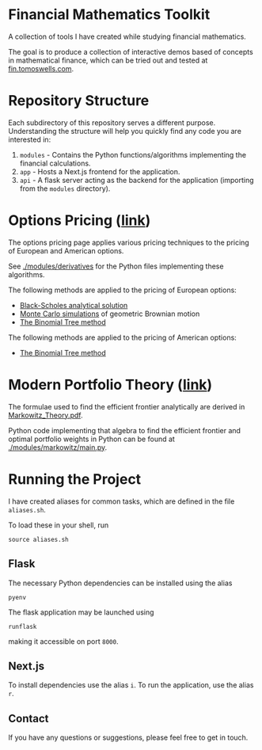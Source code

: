 # Financial Mathematics Toolkit

A collection of tools I have created while studying financial mathematics.

The goal is to produce a collection of interactive demos based of concepts in mathematical finance, which can be tried out and tested at [fin.tomoswells.com](https://fin.tomoswells.com).

# Repository Structure

Each subdirectory of this repository serves a different purpose. Understanding the structure will help you quickly find any code you are interested in:

1. `modules` - Contains the Python functions/algorithms implementing the financial calculations.
1. `app` - Hosts a Next.js frontend for the application.
2. `api` - A flask server acting as the backend for the application (importing from the `modules` directory).

# Options Pricing ([link](https://fin.tomoswells.com/derivatives))

The options pricing page applies various pricing techniques to the pricing of European and American options.

See [./modules/derivatives](https://github.com/tomjwells/finance/tree/master/modules/derivatives) for the Python files implementing these algorithms.

The following methods are applied to the pricing of European options:
  - [Black-Scholes analytical solution](https://github.com/tomjwells/finance/blob/master/modules/derivatives/black_scholes.py) 
  - [Monte Carlo simulations](https://github.com/tomjwells/finance/blob/master/modules/derivatives/monte_carlo.py) of geometric Brownian motion
  - [The Binomial Tree method](https://github.com/tomjwells/finance/blob/master/modules/derivatives/binomial_model.py)

The following methods are applied to the pricing of American options:
  - [The Binomial Tree method](https://github.com/tomjwells/finance/blob/master/modules/derivatives/binomial_model.py)


# Modern Portfolio Theory ([link](https://fin.tomoswells.com/markowitz))

The formulae used to find the efficient frontier analytically are derived in [Markowitz_Theory.pdf](https://github.com/tomjwells/finance/blob/master/modules/markowitz/Markowitz_Theory.pdf).

Python code implementing that algebra to find the efficient frontier and optimal portfolio weights in Python can be found at [./modules/markowitz/main.py](https://github.com/tomjwells/finance/blob/master/modules/markowitz/main.py).

# Running the Project

I have created aliases for common tasks, which are defined in the file `aliases.sh`. 

To load these in your shell, run
```
source aliases.sh
```

## Flask

The necessary Python dependencies can be installed using the alias
```
pyenv
```

The flask application may be launched using
```
runflask
```
making it accessible on port `8000`.

## Next.js

To install dependencies use the alias `i`. To run the application, use the alias `r`.

## Contact
If you have any questions or suggestions, please feel free to get in touch.
